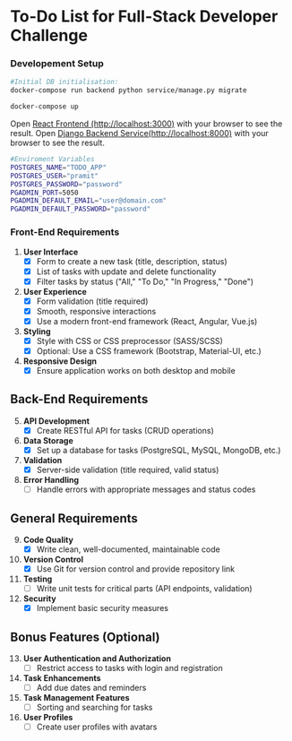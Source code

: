 # To-Do List for Full-Stack Developer Challenge

### Developement Setup

```sh
#Initial DB initialisation:
docker-compose run backend python service/manage.py migrate

docker-compose up
```

Open [React Frontend (http://localhost:3000)](http://localhost:3000) with your browser to see the result.
Open [Django Backend Service(http://localhost:8000)](http://localhost:8000) with your browser to see the result.

```sh
#Enviroment Variables
POSTGRES_NAME="TODO_APP"
POSTGRES_USER="pramit"
POSTGRES_PASSWORD="password"
PGADMIN_PORT=5050
PGADMIN_DEFAULT_EMAIL="user@domain.com"
PGADMIN_DEFAULT_PASSWORD="password"
```

### Front-End Requirements
1. **User Interface**
    - [x] Form to create a new task (title, description, status)
    - [x] List of tasks with update and delete functionality
    - [x] Filter tasks by status ("All," "To Do," "In Progress," "Done")
2. **User Experience**
    - [x] Form validation (title required)
    - [x] Smooth, responsive interactions
    - [x] Use a modern front-end framework (React, Angular, Vue.js)
3. **Styling**
    - [x] Style with CSS or CSS preprocessor (SASS/SCSS)
    - [x] Optional: Use a CSS framework (Bootstrap, Material-UI, etc.)
4. **Responsive Design**
    - [x] Ensure application works on both desktop and mobile

## Back-End Requirements
5. **API Development**
    - [x] Create RESTful API for tasks (CRUD operations)
6. **Data Storage**
    - [x] Set up a database for tasks (PostgreSQL, MySQL, MongoDB, etc.)
7. **Validation**
    - [x] Server-side validation (title required, valid status)
8. **Error Handling**
    - [ ] Handle errors with appropriate messages and status codes

## General Requirements
9. **Code Quality**
    - [x] Write clean, well-documented, maintainable code
10. **Version Control**
    - [x] Use Git for version control and provide repository link
11. **Testing**
    - [ ] Write unit tests for critical parts (API endpoints, validation)
12. **Security**
    - [x] Implement basic security measures

## Bonus Features (Optional)
13. **User Authentication and Authorization**
    - [ ] Restrict access to tasks with login and registration
14. **Task Enhancements**
    - [ ] Add due dates and reminders
15. **Task Management Features**
    - [ ] Sorting and searching for tasks
16. **User Profiles**
    - [ ] Create user profiles with avatars